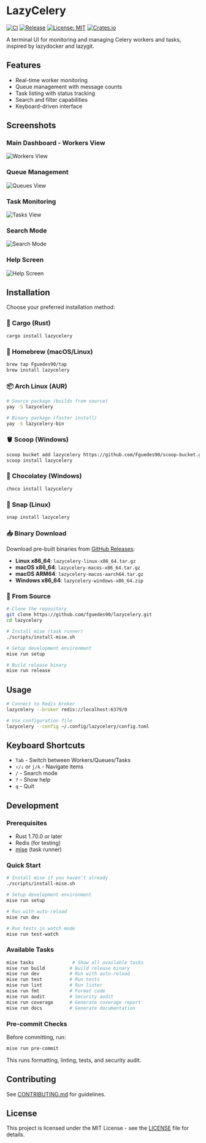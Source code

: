 # LazyCelery

[![CI](https://github.com/fguedes90/lazycelery/workflows/CI/badge.svg)](https://github.com/fguedes90/lazycelery/actions/workflows/ci.yml)
[![Release](https://github.com/fguedes90/lazycelery/workflows/Release/badge.svg)](https://github.com/fguedes90/lazycelery/releases)
[![License: MIT](https://img.shields.io/badge/License-MIT-yellow.svg)](https://opensource.org/licenses/MIT)
[![Crates.io](https://img.shields.io/crates/v/lazycelery.svg)](https://crates.io/crates/lazycelery)

A terminal UI for monitoring and managing Celery workers and tasks, inspired by lazydocker and lazygit.

## Features

- Real-time worker monitoring
- Queue management with message counts
- Task listing with status tracking
- Search and filter capabilities
- Keyboard-driven interface

## Screenshots

### Main Dashboard - Workers View
![Workers View](screenshots/workers-view.png)

### Queue Management
![Queues View](screenshots/queues-view.png)

### Task Monitoring
![Tasks View](screenshots/tasks-view.png)

### Search Mode
![Search Mode](screenshots/search-mode.png)

### Help Screen
![Help Screen](screenshots/help-screen.png)

## Installation

Choose your preferred installation method:

### 🦀 Cargo (Rust)

```bash
cargo install lazycelery
```

### 🍺 Homebrew (macOS/Linux)

```bash
brew tap Fguedes90/tap
brew install lazycelery
```

### 📦 Arch Linux (AUR)

```bash
# Source package (builds from source)
yay -S lazycelery

# Binary package (faster install)
yay -S lazycelery-bin
```

### 🪣 Scoop (Windows)

```bash
scoop bucket add lazycelery https://github.com/Fguedes90/scoop-bucket.git
scoop install lazycelery
```

### 🍫 Chocolatey (Windows)

```bash
choco install lazycelery
```

### 📱 Snap (Linux)

```bash
snap install lazycelery
```

### 📥 Binary Download

Download pre-built binaries from [GitHub Releases](https://github.com/Fguedes90/lazycelery/releases):

- **Linux x86_64**: `lazycelery-linux-x86_64.tar.gz`
- **macOS x86_64**: `lazycelery-macos-x86_64.tar.gz`  
- **macOS ARM64**: `lazycelery-macos-aarch64.tar.gz`
- **Windows x86_64**: `lazycelery-windows-x86_64.zip`

### 🔧 From Source

```bash
# Clone the repository
git clone https://github.com/fguedes90/lazycelery.git
cd lazycelery

# Install mise (task runner)
./scripts/install-mise.sh

# Setup development environment
mise run setup

# Build release binary
mise run release
```

## Usage

```bash
# Connect to Redis broker
lazycelery --broker redis://localhost:6379/0

# Use configuration file
lazycelery --config ~/.config/lazycelery/config.toml
```

## Keyboard Shortcuts

- `Tab` - Switch between Workers/Queues/Tasks
- `↑/↓` or `j/k` - Navigate items
- `/` - Search mode
- `?` - Show help
- `q` - Quit

## Development

### Prerequisites

- Rust 1.70.0 or later
- Redis (for testing)
- [mise](https://mise.jdx.dev/) (task runner)

### Quick Start

```bash
# Install mise if you haven't already
./scripts/install-mise.sh

# Setup development environment
mise run setup

# Run with auto-reload
mise run dev

# Run tests in watch mode
mise run test-watch
```

### Available Tasks

```bash
mise tasks              # Show all available tasks
mise run build         # Build release binary
mise run dev           # Run with auto-reload
mise run test          # Run tests
mise run lint          # Run linter
mise run fmt           # Format code
mise run audit         # Security audit
mise run coverage      # Generate coverage report
mise run docs          # Generate documentation
```

### Pre-commit Checks

Before committing, run:

```bash
mise run pre-commit
```

This runs formatting, linting, tests, and security audit.

## Contributing

See [CONTRIBUTING.md](CONTRIBUTING.md) for guidelines.

## License

This project is licensed under the MIT License - see the [LICENSE](LICENSE) file for details.
